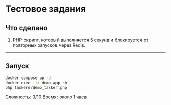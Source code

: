 # Тестовое задания

## Что сделано

1. PHP-скрипт, который выполняется 5 секунд и блокируется от повторных запусков через Redis.  
---

## Запуск

```bash
docker compose up -d
docker exec -it demo_app sh
php taskers/demo_tasker.php
```

Сложность: 3/10
Время: около 1 часа
